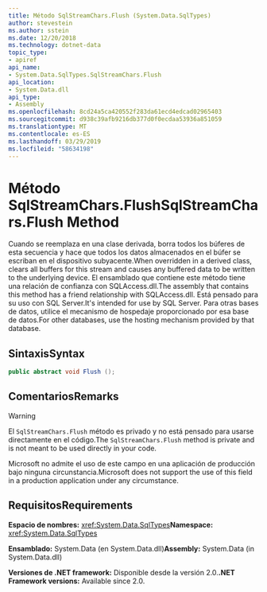 ```yaml
---
title: Método SqlStreamChars.Flush (System.Data.SqlTypes)
author: stevestein
ms.author: sstein
ms.date: 12/20/2018
ms.technology: dotnet-data
topic_type:
- apiref
api_name:
- System.Data.SqlTypes.SqlStreamChars.Flush
api_location:
- System.Data.dll
api_type:
- Assembly
ms.openlocfilehash: 8cd24a5ca420552f283da61ecd4edcad02965403
ms.sourcegitcommit: d938c39afb9216db377d0f0ecdaa53936a851059
ms.translationtype: MT
ms.contentlocale: es-ES
ms.lasthandoff: 03/29/2019
ms.locfileid: "58634198"
---
```

# <a name="sqlstreamcharsflush-method"></a><span data-ttu-id="579b5-102">Método SqlStreamChars.Flush</span><span class="sxs-lookup"><span data-stu-id="579b5-102">SqlStreamChars.Flush Method</span></span>

<span data-ttu-id="579b5-103">Cuando se reemplaza en una clase derivada, borra todos los búferes de esta secuencia y hace que todos los datos almacenados en el búfer se escriban en el dispositivo subyacente.</span><span class="sxs-lookup"><span data-stu-id="579b5-103">When overridden in a derived class, clears all buffers for this stream and causes any buffered data to be written to the underlying device.</span></span> <span data-ttu-id="579b5-104">El ensamblado que contiene este método tiene una relación de confianza con SQLAccess.dll.</span><span class="sxs-lookup"><span data-stu-id="579b5-104">The assembly that contains this method has a friend relationship with SQLAccess.dll.</span></span> <span data-ttu-id="579b5-105">Está pensado para su uso con SQL Server.</span><span class="sxs-lookup"><span data-stu-id="579b5-105">It's intended for use by SQL Server.</span></span> <span data-ttu-id="579b5-106">Para otras bases de datos, utilice el mecanismo de hospedaje proporcionado por esa base de datos.</span><span class="sxs-lookup"><span data-stu-id="579b5-106">For other databases, use the hosting mechanism provided by that database.</span></span>

## <a name="syntax"></a><span data-ttu-id="579b5-107">Sintaxis</span><span class="sxs-lookup"><span data-stu-id="579b5-107">Syntax</span></span>

```csharp
public abstract void Flush ();
```

## <a name="remarks"></a><span data-ttu-id="579b5-108">Comentarios</span><span class="sxs-lookup"><span data-stu-id="579b5-108">Remarks</span></span>

> [!WARNING]
> <span data-ttu-id="579b5-109">El `SqlStreamChars.Flush` método es privado y no está pensado para usarse directamente en el código.</span><span class="sxs-lookup"><span data-stu-id="579b5-109">The `SqlStreamChars.Flush` method is private and is not meant to be used directly in your code.</span></span>
>
> <span data-ttu-id="579b5-110">Microsoft no admite el uso de este campo en una aplicación de producción bajo ninguna circunstancia.</span><span class="sxs-lookup"><span data-stu-id="579b5-110">Microsoft does not support the use of this field in a production application under any circumstance.</span></span>

## <a name="requirements"></a><span data-ttu-id="579b5-111">Requisitos</span><span class="sxs-lookup"><span data-stu-id="579b5-111">Requirements</span></span>

<span data-ttu-id="579b5-112">**Espacio de nombres:** <xref:System.Data.SqlTypes></span><span class="sxs-lookup"><span data-stu-id="579b5-112">**Namespace:** <xref:System.Data.SqlTypes></span></span>

<span data-ttu-id="579b5-113">**Ensamblado:** System.Data (en System.Data.dll)</span><span class="sxs-lookup"><span data-stu-id="579b5-113">**Assembly:** System.Data (in System.Data.dll)</span></span>

<span data-ttu-id="579b5-114">**Versiones de .NET framework:** Disponible desde la versión 2.0.</span><span class="sxs-lookup"><span data-stu-id="579b5-114">**.NET Framework versions:** Available since 2.0.</span></span>